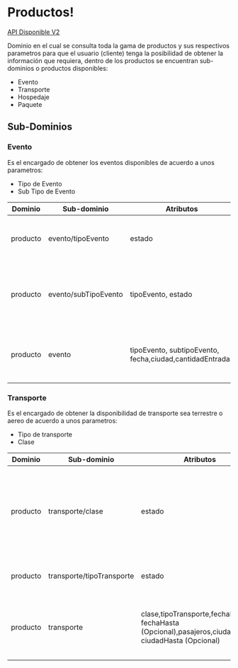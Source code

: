 # Productos!

[API Disponible V2](https://app.swaggerhub.com/apis/cepv2010/Producto/V2)

Dominio en el cual se consulta toda la gama de productos y sus respectivos parametros para que el usuario (cliente) tenga la posibilidad de obtener la información que requiera, dentro de los productos se encuentran sub-dominios o productos disponibles:

- Evento
- Transporte
- Hospedaje
- Paquete


## Sub-Dominios

### Evento

Es el encargado de obtener los eventos disponibles de acuerdo a unos parametros:

- Tipo de Evento
- Sub Tipo de Evento

| Dominio | Sub-dominio  | Atributos | Tipo | Respuesta | Estados | Descripción 
|--|--|--|--|--|--|--|
|  producto | evento/tipoEvento | estado | GET | ElementosDto | 200,404 | Encargado de obtener los tipos de eventos disponibles
| producto | evento/subTipoEvento | tipoEvento, estado | GET |  ElementosDto | 200,404 | Encargado de obtener los subtipos de acuerdo al tipo de evento seleccionado
| producto | evento | tipoEvento, subtipoEvento, fecha,ciudad,cantidadEntradas | GET | eventoDto | 200,204,404 | Encargado de obtener los resultados disponibles de eventos


### Transporte

Es el encargado de obtener la disponibilidad de transporte sea terrestre o aereo de acuerdo a unos parametros:

- Tipo de transporte
- Clase

| Dominio | Sub-dominio  | Atributos | Tipo | Respuesta | Estados | Descripción 
|--|--|--|--|--|--|--|
| producto | transporte/clase | estado | GET | ElementosDto | 200, 404 |  Encargado de obtener las clase de transportes es decir si es clase economica, ejecutiva o primera clase
| producto | transporte/tipoTransporte | estado | GET | ElementosDto | 200, 404 | Encargado de obtener los tipos de transportes 
| producto | transporte | clase,tipoTransporte,fechaDesde, fechaHasta (Opcional),pasajeros,ciudadDesde, ciudadHasta (Opcional) | GET | TransporteDto | 200,204,404 | Encargado de obtener los resultados disonibles de transporte
